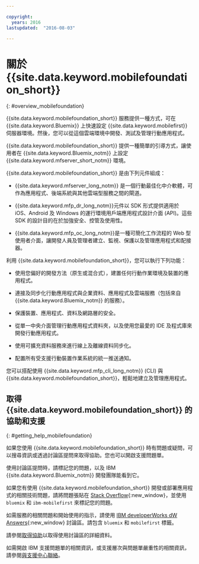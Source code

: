 ```yaml
---

copyright:
  years: 2016
lastupdated:  "2016-08-03"

---
```


#	關於 {{site.data.keyword.mobilefoundation_short}}
{: #overview_mobilefoundation}

{{site.data.keyword.mobilefoundation_short}} 服務提供一種方式，可在 {{site.data.keyword.Bluemix}} 上快速設定 {{site.data.keyword.mobilefirst}} 伺服器環境。然後，您可以從這個雲端環境中開發、測試及管理行動應用程式。

{{site.data.keyword.mobilefoundation_short}} 提供一種簡單的引導方式，讓使用者在 {{site.data.keyword.Bluemix_notm}} 上設定 {{site.data.keyword.mfserver_short_notm}} <!--in the {{site.data.keyword.containerlong}} -->環境。

{{site.data.keyword.mobilefoundation_short}} 是由下列元件組成：

*	{{site.data.keyword.mfserver_long_notm}} 是一個行動最佳化中介軟體，可作為應用程式、後端系統與其他雲端型服務之間的閘道。

*	{{site.data.keyword.mfp_dr_long_notm}}元件以 SDK 形式提供適用於 iOS、Android 及 Windows 的運行環境用戶端應用程式設計介面 (API)。這些 SDK 的設計目的在於加強安全、控管及使用性。

*	{{site.data.keyword.mfp_oc_long_notm}}是一種可簡化工作流程的 Web 型使用者介面，讓開發人員及管理者建立、監視、保護以及管理應用程式和配接器。

利用 {{site.data.keyword.mobilefoundation_short}}，您可以執行下列功能：

*	使用您偏好的開發方法（原生或混合式），建置任何行動作業環境及裝置的應用程式。

*	連接及同步化行動應用程式與企業資料、應用程式及雲端服務（包括來自 {{site.data.keyword.Bluemix_notm}} 的服務）。

*	保護裝置、應用程式、資料及網路層的安全。

*	從單一中央介面管理行動應用程式資料夾，以及使用您最愛的 IDE 及程式庫來開發行動應用程式。

*	使用可擴充資料服務來進行線上及離線資料同步化。

*	配置所有受支援行動裝置作業系統的統一推送通知。

您可以搭配使用 {{site.data.keyword.mfp_cli_long_notm}} (CLI) 與 {{site.data.keyword.mobilefoundation_short}}，輕鬆地建立及管理應用程式。

<!--{{site.data.keyword.mobilefoundation_short}} service provisions a container in your space in {{site.data.keyword.Bluemix_notm}}. You can see the details of the container that is created, view the container performance, and access the server logs from your {{site.data.keyword.Bluemix_notm}} dashboard.-->

## 取得 {{site.data.keyword.mobilefoundation_short}} 的協助和支援
{: #getting_help_mobilefoundation}

如果您使用 {{site.data.keyword.mobilefoundation_short}} 時有問題或疑問，可以搜尋資訊或透過討論區提問來取得協助。您也可以開啟支援問題單。

使用討論區提問時，請標記您的問題，以及 IBM  {{site.data.keyword.Bluemix_notm}} 開發團隊能看到它。

如果您有使用 {{site.data.keyword.mobilefoundation_short}} 開發或部署應用程式的相關技術問題，請將問題張貼在 [Stack Overflow](http://stackoverflow.com/search?q=ibm-mobilefirst+bluemix){:new_window}，並使用 `bluemix` 和 `ibm-mobilefirst` 來標記您的問題。

如需服務的相關問題和開始使用的指示，請使用 [IBM developerWorks dW Answers](https://developer.ibm.com/answers/topics/mobilefirst/?smartspace=bluemix){:new_window} 討論區。請包含 `bluemix` 和 `mobilefirst` 標籤。

請參閱[取得協助](https://www.{DomainName}/docs/support/index.html#getting-help)以取得使用討論區的詳細資料。

如需開啟 IBM 支援問題單的相關資訊，或支援層次與問題單嚴重性的相關資訊，請參閱[與支援中心聯絡](https://www.{DomainName}/docs/support/index.html#contacting-support)。
